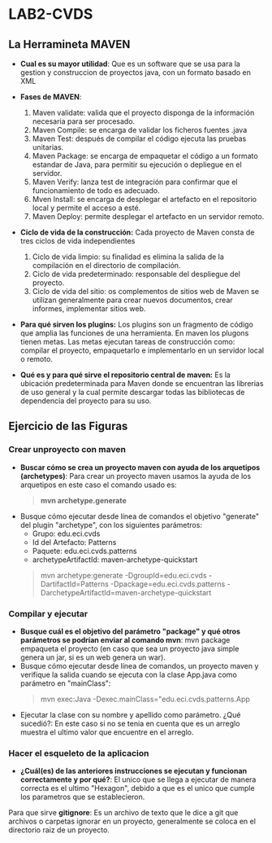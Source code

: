 # LAB2-CVDS
## La Herramineta MAVEN
- **Cual es su mayor utilidad**: 
Que es un software que se usa para la gestion y construccion de proyectos java, con un formato basado en XML
 
- **Fases de MAVEN**:
   1. Maven validate: valida que el proyecto disponga de la información necesaria para ser procesado.
   2. Maven Compile: se encarga de validar los ficheros fuentes .java
   3. Maven Test: después de compilar el código ejecuta las pruebas unitarias.
   4. Maven Package: se encarga de empaquetar el código a un formato estandar de Java,
    para permitir su ejecución o depliegue en el servidor.
   5. Maven Verify: lanza test de integración para confirmar que el funcionamiento de todo es adecuado.
   6. Mven Install: se encarga de desplegar el artefacto en el repositorio local y permite el acceso a esté.
   7. Maven Deploy: permite desplegar el artefacto en un servidor remoto.

- **Ciclo de vida de la construcción:**
 Cada proyecto de Maven consta de tres ciclos de vida independientes
   1. Ciclo de vida limpio: su finalidad es elimina la salida de la compilación en el directorio de compilación. 
   2. Ciclo de vida predeterminado: responsable del despliegue del proyecto.
   3. Ciclo de vida del sitio: os complementos de sitios web de Maven se utilizan generalmente para crear nuevos
documentos, crear informes, implementar sitios web.
 
- **Para qué sirven los plugins:**
Los plugins son un fragmento de código que amplia las funciones de una herramienta. En maven los plugons tienen
metas. Las metas ejecutan tareas de construcción como: compilar el proyecto, empaquetarlo e implementarlo en un
servidor local o remoto.
 
- **Qué es y para qué sirve el repositorio central de maven:**
Es la ubicación predeterminada para Maven donde se encuentran las librerias de uso general y la cual permite
descargar todas las bibliotecas de dependencia del proyecto para su uso.

## Ejercicio de las Figuras
### Crear unproyecto con maven

- **Buscar cómo se crea un proyecto maven con ayuda de los arquetipos (archetypes)**: Para crear un proyecto maven usamos la ayuda de los arquetipos en este caso el comando usado es:
    > **mvn archetype.generate**
- Busque cómo ejecutar desde línea de comandos el objetivo "generate" del plugin "archetype",  con los siguientes parámetros:
  - Grupo: edu.eci.cvds
  - Id del Artefacto: Patterns
  - Paquete: edu.eci.cvds.patterns
  - archetypeArtifactId: maven-archetype-quickstart
  > mvn archetype:generate -DgroupId=edu.eci.cvds -DartifactId=Patterns -Dpackage=edu.eci.cvds.patterns -DarchetypeArtifactId=maven-archetype-quickstart
 
### Compilar y ejecutar
- **Busque cuál es el objetivo del parámetro "package" y qué otros parámetros se podrían enviar al comando mvn**: mvn package empaqueta el proyecto (en caso que sea un proyecto java simple genera un jar, si es un web genera un war).
- Busque cómo ejecutar desde línea de comandos, un proyecto maven y verifique la salida cuando se ejecuta con la clase App.java como parámetro en "mainClass":
  > mvn exec:Java -Dexec.mainClass="edu.eci.cvds.patterns.App
- Ejecutar la clase con su nombre y apellido como parámetro. ¿Qué sucedió?: En este caso si no se tenia en cuenta que es un arreglo muestra el ultimo valor que encuentre en el arreglo.

### Hacer el esqueleto de la aplicacion
- **¿Cuál(es) de las anteriores instrucciones se ejecutan y funcionan correctamente y por qué?**: El unico que se llega a ejecutar de manera correcta es el ultimo "Hexagon", debido a que es el unico que cumple los parametros que se establecieron.


Para que sirve **gitignore**: Es un archivo de texto que le dice a git que archivos o carpetas ignorar en un proyecto, generalmente se coloca en el directorio raiz de un proyecto.
